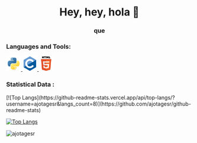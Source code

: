 <!--
**ajotagesr/ajotagesr** is a ✨ _special_ ✨ repository because its `README.md` (this file) appears on your GitHub profile.
-->

<h1 align="center">Hey, hey, hola 👋</h1>
<h3 align="center">que</h3>

<h3 align="left">Languages and Tools:</h3>

<a href="https://www.python.org" target="_blank" rel="noreferrer"> 
  <img src="https://raw.githubusercontent.com/devicons/devicon/master/icons/python/python-original.svg" alt="python"
      width="40" height="40" /> 
</a>
<a href="https://www.cprogramming.com/" target="_blank" rel="noreferrer"> 
  <img src="https://raw.githubusercontent.com/devicons/devicon/master/icons/c/c-original.svg"
      alt="c" width="40" height="40" /> 
</a>
<a href="https://www.w3.org/html/" target="_blank" rel="noreferrer"> 
  <img src="https://raw.githubusercontent.com/devicons/devicon/master/icons/html5/html5-original-wordmark.svg"
      alt="html5" width="40" height="40" /> 
</a>


<br>

<h3>Statistical Data :</h3>
<!--
[![ajotagesr's GitHub stats](https://github-readme-stats.vercel.app/api?username=anuraghazra)](https://github.com/ajotagesr)
![ajotagesr's GitHub stats](https://github-readme-stats.vercel.app/api?username=anuraghazra&count_private=true)
![ajotagesr's GitHub stats](https://github-readme-stats.vercel.app/api?username=anuraghazra&show_icons=true)
-->
[![Top Langs](https://github-readme-stats.vercel.app/api/top-langs/?username=ajotagesr&langs_count=8)](https://github.com/ajotagesr/github-readme-stats)

[![Top Langs](https://github-readme-stats.vercel.app/api/top-langs/?username=ajotagesr&layout=compact)](https://github.com/ajotagesr/github-readme-stats)



<p>
  <img align="center"
    src="https://github-readme-stats.vercel.app/api/top-langs?username=ajotagesr&show_icons=true&locale=en&bg_color=0d1117&text_color=ffffff&layout=compact"
    alt="ajotagesr" 
    bg_color=#808080/>
</p>
